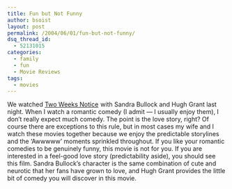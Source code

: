 ```yaml
---
title: Fun but Not Funny
author: bsoist
layout: post
permalink: /2004/06/01/fun-but-not-funny/
dsq_thread_id:
  - 52131015
categories:
  - family
  - fun
  - Movie Reviews
tags:
  - movies
---
```

We watched <a href="http://www.amazon.com/gp/product/B0014DQSGW/ref=as_li_tl?ie=UTF8&camp=1789&creative=390957&creativeASIN=B0014DQSGW&linkCode=as2&tag=weifyoasme-20&linkId=WVTLDNVYT7PVGQSF">Two Weeks Notice</a><img src="http://ir-na.amazon-adsystem.com/e/ir?t=weifyoasme-20&l=as2&o=1&a=B0014DQSGW" width="1" height="1" border="0" alt="" style="border:none !important; margin:0px !important;" /> with Sandra Bullock and Hugh Grant last night. When I watch a romantic comedy (I admit &#8212; I usually enjoy them), I don&#8217;t really expect much comedy. The point is the love story, right? Of course there are exceptions to this rule, but in most cases my wife and I watch these movies together because we enjoy the predictable storylines and the &#8216;Awwwww&#8217; moments sprinkled throughout. If you like your romantic comedies to be genuinely funny, this movie is not for you. If you are interested in a feel-good love story (predictability aside), you should see this film. Sandra Bullock&#8217;s character is the same combination of cute and neurotic that her fans have grown to love, and Hugh Grant provides the little bit of comedy you will discover in this movie.


